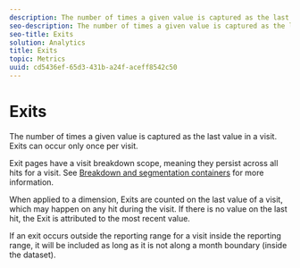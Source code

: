 ```yaml
---
description: The number of times a given value is captured as the last value in a visit. Exits can occur only once per visit.
seo-description: The number of times a given value is captured as the last value in a visit. Exits can occur only once per visit.
seo-title: Exits
solution: Analytics
title: Exits
topic: Metrics
uuid: cd5436ef-65d3-431b-a24f-aceff8542c50
---
```


# Exits

The number of times a given value is captured as the last value in a visit. Exits can occur only once per visit.

Exit pages have a visit breakdown scope, meaning they persist across all hits for a visit. See [Breakdown and segmentation containers](https://marketing.adobe.com/resources/help/en_US/sc/user/?f=c_Breakdown_and_segmentation_containers) for more information.

When applied to a dimension, Exits are counted on the last value of a visit, which may happen on any hit during the visit. If there is no value on the last hit, the Exit is attributed to the most recent value.

If an exit occurs outside the reporting range for a visit inside the reporting range, it will be included as long as it is not along a month boundary (inside the dataset). 
